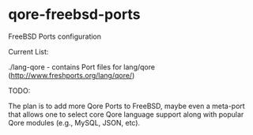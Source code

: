 # qore-freebsd-ports
FreeBSD Ports configuration

Current List:

./lang-qore - contains Port files for lang/qore (http://www.freshports.org/lang/qore/)

TODO:

The plan is to add more Qore Ports to FreeBSD, maybe even a meta-port that allows one
to select core Qore language support along with popular Qore modules (e.g., MySQL, JSON, etc).

